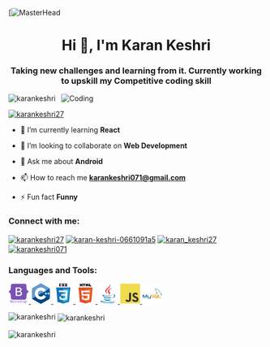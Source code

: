 [![MasterHead](https://www.canva.com/design/DAFSbvUUmJs/UYggT2lydldbKcLWMSXaQQ/edit?category=tACFapY0WQc)
<h1 align="center">Hi 👋, I'm Karan Keshri</h1>
<h3 align="center">Taking new challenges and learning from it. Currently working to upskill my Competitive coding skill</h3>
<img align="right" alt="Coding" width="400" src="https://cdn.dribbble.com/users/1162077/screenshots/3848914/programmer.gif">


<p align="left"> <img src="https://komarev.com/ghpvc/?username=karankeshri&label=Profile%20views&color=0e75b6&style=flat" alt="karankeshri" /> </p>

<p align="left"> <a href="https://twitter.com/karankeshri27" target="blank"><img src="https://img.shields.io/twitter/follow/karankeshri27?logo=twitter&style=for-the-badge" alt="karankeshri27" /></a> </p>

- 🌱 I’m currently learning **React**

- 👯 I’m looking to collaborate on **Web Development**

- 💬 Ask me about **Android**

- 📫 How to reach me **karankeshri071@gmail.com**

- ⚡ Fun fact **Funny**

<h3 align="left">Connect with me:</h3>
<p align="left">
<a href="https://twitter.com/karankeshri27" target="blank"><img align="center" src="https://raw.githubusercontent.com/rahuldkjain/github-profile-readme-generator/master/src/images/icons/Social/twitter.svg" alt="karankeshri27" height="30" width="40" /></a>
<a href="https://linkedin.com/in/karan-keshri-0661091a5" target="blank"><img align="center" src="https://raw.githubusercontent.com/rahuldkjain/github-profile-readme-generator/master/src/images/icons/Social/linked-in-alt.svg" alt="karan-keshri-0661091a5" height="30" width="40" /></a>
<a href="https://instagram.com/karan_keshri27" target="blank"><img align="center" src="https://raw.githubusercontent.com/rahuldkjain/github-profile-readme-generator/master/src/images/icons/Social/instagram.svg" alt="karan_keshri27" height="30" width="40" /></a>
<a href="https://www.hackerrank.com/karankeshri071" target="blank"><img align="center" src="https://raw.githubusercontent.com/rahuldkjain/github-profile-readme-generator/master/src/images/icons/Social/hackerrank.svg" alt="karankeshri071" height="30" width="40" /></a>
</p>

<h3 align="left">Languages and Tools:</h3>
<p align="left"> <a href="https://getbootstrap.com" target="_blank" rel="noreferrer"> <img src="https://raw.githubusercontent.com/devicons/devicon/master/icons/bootstrap/bootstrap-plain-wordmark.svg" alt="bootstrap" width="40" height="40"/> </a> <a href="https://www.w3schools.com/cpp/" target="_blank" rel="noreferrer"> <img src="https://raw.githubusercontent.com/devicons/devicon/master/icons/cplusplus/cplusplus-original.svg" alt="cplusplus" width="40" height="40"/> </a> <a href="https://www.w3schools.com/css/" target="_blank" rel="noreferrer"> <img src="https://raw.githubusercontent.com/devicons/devicon/master/icons/css3/css3-original-wordmark.svg" alt="css3" width="40" height="40"/> </a> <a href="https://www.w3.org/html/" target="_blank" rel="noreferrer"> <img src="https://raw.githubusercontent.com/devicons/devicon/master/icons/html5/html5-original-wordmark.svg" alt="html5" width="40" height="40"/> </a> <a href="https://www.java.com" target="_blank" rel="noreferrer"> <img src="https://raw.githubusercontent.com/devicons/devicon/master/icons/java/java-original.svg" alt="java" width="40" height="40"/> </a> <a href="https://developer.mozilla.org/en-US/docs/Web/JavaScript" target="_blank" rel="noreferrer"> <img src="https://raw.githubusercontent.com/devicons/devicon/master/icons/javascript/javascript-original.svg" alt="javascript" width="40" height="40"/> </a> <a href="https://www.mysql.com/" target="_blank" rel="noreferrer"> <img src="https://raw.githubusercontent.com/devicons/devicon/master/icons/mysql/mysql-original-wordmark.svg" alt="mysql" width="40" height="40"/> </a> </p>

<p><img align="left" src="https://github-readme-stats.vercel.app/api/top-langs?username=karankeshri&show_icons=true&locale=en&layout=compact" alt="karankeshri" /></p>

<p>&nbsp;<img align="center" src="https://github-readme-stats.vercel.app/api?username=karankeshri&show_icons=true&locale=en" alt="karankeshri" /></p>

<p><img align="center" src="https://github-readme-streak-stats.herokuapp.com/?user=karankeshri&" alt="karankeshri" /></p>

